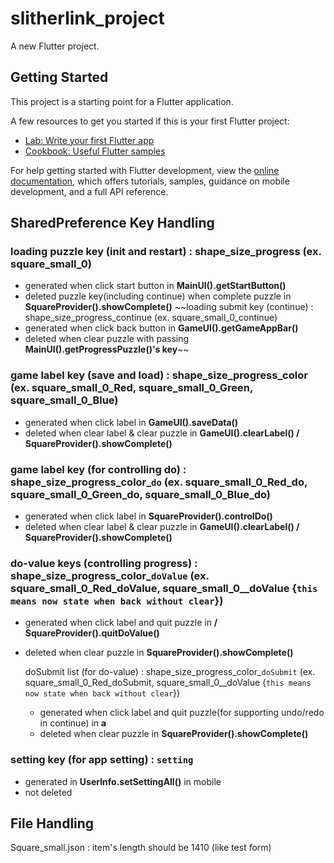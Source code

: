 # slitherlink_project

A new Flutter project.

## Getting Started

This project is a starting point for a Flutter application.

A few resources to get you started if this is your first Flutter project:

- [Lab: Write your first Flutter app](https://docs.flutter.dev/get-started/codelab)
- [Cookbook: Useful Flutter samples](https://docs.flutter.dev/cookbook)

For help getting started with Flutter development, view the
[online documentation](https://docs.flutter.dev/), which offers tutorials,
samples, guidance on mobile development, and a full API reference.

## SharedPreference Key Handling

### loading puzzle key (init and restart) : shape_size_progress (ex. square_small_0)
- generated when click start button in **MainUI().getStartButton()**
- deleted puzzle key(including continue) when complete puzzle in **SquareProvider().showComplete()**
~~loading submit key (continue) : shape_size_progress_continue (ex. square_small_0_continue)
- generated when click back button in **GameUI().getGameAppBar()**
- deleted when clear puzzle with passing **MainUI().getProgressPuzzle()'s key**~~

### game label key (save and load) : shape_size_progress_color (ex. square_small_0_Red, square_small_0_Green, square_small_0_Blue)
- generated when click label in **GameUI().saveData()**
- deleted when clear label & clear puzzle in **GameUI().clearLabel() / SquareProvider().showComplete()**

### game label key (for controlling do) : shape_size_progress_color_`do` (ex. square_small_0_Red_do, square_small_0_Green_do, square_small_0_Blue_do)
- generated when click label in **SquareProvider().controlDo()**
- deleted when clear label & clear puzzle in **GameUI().clearLabel() / SquareProvider().showComplete()**

### do-value keys (controlling progress) : shape_size_progress_color_`doValue` (ex. square_small_0_Red_doValue, square_small_0__doValue {`this means now state when back without clear`})
- generated when click label and quit puzzle in **/ SquareProvider().quitDoValue()**
- deleted when clear puzzle in **SquareProvider().showComplete()**

    doSubmit list (for do-value) : shape_size_progress_color_`doSubmit` (ex. square_small_0_Red_doSubmit, square_small_0__doValue {`this means now state when back without clear`})
    - generated when click label and quit puzzle(for supporting undo/redo in continue) in **a**
    - deleted when clear puzzle in **SquareProvider().showComplete()**

### setting key (for app setting) : `setting`
- generated in **UserInfo.setSettingAll()** in mobile
- not deleted

## File Handling

Square_small.json : item's length should be 1410 (like test form) 